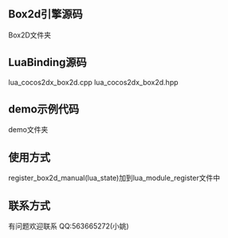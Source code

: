 ## Box2d引擎源码
Box2D文件夹
## LuaBinding源码
lua_cocos2dx_box2d.cpp
lua_cocos2dx_box2d.hpp
## demo示例代码
demo文件夹
## 使用方式
register_box2d_manual(lua_state)加到lua_module_register文件中
## 联系方式
有问题欢迎联系
QQ:563665272(小姚)